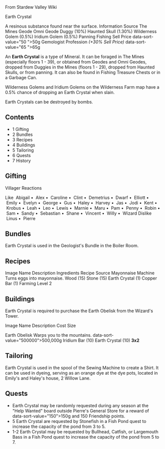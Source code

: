 From Stardew Valley Wiki

Earth Crystal

A resinous substance found near the surface. Information Source The Mines Geode Omni Geode Duggy (10%) Haunted Skull (1.30%) Wilderness Golem (0.5%) Iridium Golem (0.5%) Panning Fishing Sell Price data-sort-value="50 "&gt;50g Gemologist Profession *(+30% Sell Price)* data-sort-value="65 "&gt;65g

An **Earth Crystal** is a type of Mineral. It can be foraged in The Mines (especially floors 1 - 39), or obtained from Geodes and Omni Geodes, dropped from Duggies in the Mines (floors 1 - 29), dropped from Haunted Skulls, or from panning. It can also be found in Fishing Treasure Chests or in a Garbage Can.

Wilderness Golems and Iridium Golems on the Wilderness Farm map have a 0.5% chance of dropping an Earth Crystal when slain.

Earth Crystals can be destroyed by bombs.

## Contents

- 1 Gifting
- 2 Bundles
- 3 Recipes
- 4 Buildings
- 5 Tailoring
- 6 Quests
- 7 History

## Gifting

Villager Reactions

Like  Abigail •  Alex •  Caroline •  Clint •  Demetrius •  Dwarf •  Elliott •  Emily •  Evelyn •  George •  Gus •  Haley •  Harvey •  Jas •  Jodi •  Kent •  Krobus •  Leah •  Leo •  Lewis •  Marnie •  Maru •  Pam •  Penny •  Robin •  Sam •  Sandy •  Sebastian •  Shane •  Vincent •  Willy •  Wizard Dislike  Linus •  Pierre

## Bundles

Earth Crystal is used in the Geologist's Bundle in the Boiler Room.

## Recipes

Image Name Description Ingredients Recipe Source Mayonnaise Machine Turns eggs into mayonnaise. Wood (15) Stone (15) Earth Crystal (1) Copper Bar (1) Farming Level 2

## Buildings

Earth Crystal is required to purchase the Earth Obelisk from the Wizard's Tower.

Image Name Description Cost Size

Earth Obelisk Warps you to the mountains. data-sort-value="500000"&gt;500,000g Iridium Bar (10) Earth Crystal (10) **3x2**

## Tailoring

Earth Crystal is used in the spool of the Sewing Machine to create a Shirt. It can be used in dyeing, serving as an orange dye at the dye pots, located in Emily's and Haley's house, 2 Willow Lane.

## Quests

- Earth Crystal may be randomly requested during any season at the "Help Wanted" board outside Pierre's General Store for a reward of data-sort-value="150"&gt;150g and 150 Friendship points.
- 5 Earth Crystal are requested by Stonefish in a Fish Pond quest to increase the capacity of the pond from 3 to 5.
- 1-2 Earth Crystal may be requested by Bullhead, Catfish, or Largemouth Bass in a Fish Pond quest to increase the capacity of the pond from 5 to 7.